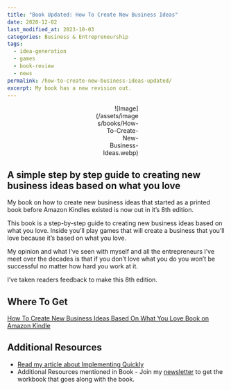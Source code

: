 ```yaml
---
title: "Book Updated: How To Create New Business Ideas"
date: 2020-12-02
last_modified_at: 2023-10-03
categories: Business & Entrepreneurship
tags:
  - idea-generation
  - games
  - book-review
  - news
permalink: /how-to-create-new-business-ideas-updated/
excerpt: My book has a new revision out.
---
```

<div style="width:20%; margin:0 auto;" align="right" markdown="1">
![Image](/assets/images/books/How-To-Create-New-Business-Ideas.webp)
</div>

## A simple step by step guide to creating new business ideas based on what you love

My book on how to create new business ideas that started as a printed book before Amazon Kindles existed is now out in it’s 8th edition.
<!--more-->
This book is a step-by-step guide to creating new business ideas based on what you love. Inside you’ll play games that will create a business that you’ll love because it’s based on what you love.

My opinion and what I’ve seen with myself and all the entrepreneurs I’ve meet over the decades is that if you don’t love what you do you won’t be successful no matter how hard you work at it.

I’ve taken readers feedback to make this 8th edition.

## Where To Get

[How To Create New Business Ideas Based On What You Love Book on Amazon Kindle](https://amzn.to/3oZlRrW)

## Additional Resources
- [Read my article about Implementing Quickly](/implement-quickly)
- Additional Resources mentioned in Book - Join my [newsletter](https://christophersherrod.com/newsletter/) to get the workbook that goes along with the book.